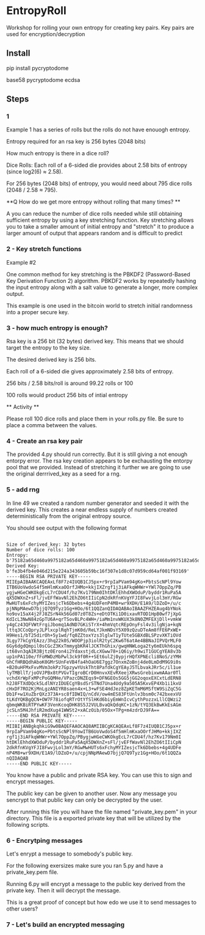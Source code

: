 # EntropyRoll
Workshop for rolling your own entropy for creating key pairs. Key pairs are used for encryption/decryption 




## Install 

pip install pycryptodome



base58
pycryptodome
ecdsa




## Steps 

### 1

Example 1 has a series of rolls but the rolls do not have enouogh entropy. 


Entropy required for an rsa key is 256 bytes (2048 bits) 

How much entropy is there in a dice roll?

Dice Rolls: Each roll of a 6-sided die provides about 2.58 bits of entropy (since log2(6) ≈ 2.58).

For 256 bytes (2048 bits) of entropy, you would need about 795 dice rolls (2048 / 2.58 ≈ 795).


**Q How do we get more entropy without rolling that many times? ** 


A you can reduce the number of dice rolls needed while still obtaining sufficient entropy by using a key stretching function. Key stretching allows you to take a smaller amount of initial entropy and "stretch" it to produce a larger amount of output that appears random and is difficult to predict



### 2 - Key stretch functions 

Example #2 


One common method for key stretching is the PBKDF2 (Password-Based Key Derivation Function 2) algorithm. PBKDF2 works by repeatedly hashing the input entropy along with a salt value to generate a longer, more complex output.


This example is one used in the bitcoin world to stretch initial randomness into a proper secure key. 



### 3 - how much entropy is enough?


Rsa key is a 256 bit (32 bytes) derived key. This means that we should target the entropy to the key size. 


 The desired derived key is 256 bits.
 
 Each roll of a 6-sided die gives approximately 2.58 bits of entropy.
 
 256 bits / 2.58 bits/roll is around 99.22 rolls or 100 
 
 100 rolls would product 256 bits of intial entropy 
 
 
 
 ** Activity ** 
 
 Please roll 100 dice rolls and place them in your rolls.py file. Be sure to place a comma between the values. 
 
 
 
 ### 4 - Create an rsa key pair 
 
 The provided 4.py should run correctly. But it is still giving a not enough entorpy error. 
The rsa key creation appears to be exchausting the entorpy pool that we provided. Instead of stretching it further we are going to use the original derrrived_key as a seed for a rng. 


 
### 5 - add rng 



 In line 49 we created a random number generator and seeded it with the derived key. This creates a near endless supply of numbers created deterministically from the original entropy source. 
 
 
 You should see output with the following format 
 
 ```
 
 Size of derived_key: 32 bytes
Number of dice rolls: 100
Entropy: b'75182a65d460a9975182a65d460a9975182a65d460a9975182a65d460a9975182a65d460a990'
Derived Key: b'fe3b4fb4e046d215e224a343605b59bc16f307e1d8c07d959cd64af001f93169'
-----BEGIN RSA PRIVATE KEY-----
MIIEpAIBAAKCAQEAxLf8F7z4IUQB1CJ5px+r9rpIaPVam94gKo+PbtsScNPl9Yow
ITB6UoVwdoS4f5mHlmKxaOOrfJHMo+kkjIXZrgf1j3iAFkqWHWr+YWl7OppZq/PB
ygjwHGeCWKOkgEcL7rCDU4f/hz7Kv179Nm0IhtDKlEhhdXWOduP/byddr1RuPa5A
qX5DWXnZ+sFl/jvEFfWavNl2EhZO6tIIiCpN2dkRfnKVgYFJI8FwvjLol3mY/RGw
MwHUTs6xFchyMYIZesjcTk6Dbebs+4g4UDFenP4M8+wr9XDH/E1A9/lDZoD+/u/c
pjNNpMAewD7bjjQ7Q9Tyz1Gg+HOo/6t1QQZanQIDAQABAoIBAAZFHZEAug4bYNok
ho9ov15aX4j2FJ8ZSrN4k56Gd07z0T8Zs+eDtOTKi1D0ixavRTOD1HpB0wf7jXpG
KdIcL3NwN84zGpTU6A+qrTSovBLPc4WH+/iaMm1nvWKUX3k8N0ZMFEXjDll+vmkW
y4gCz43QFVWtFrgiJbomq1AdND7GKiSTrX+4hmVqtcREpOnyFsl4v3ilgNja+kqN
lttq3CCoQpryJLPlxcplRqhTjmK0d/ReLYJkmNDsY5X09zQzuDTeAm8fFE6PxWE+
H9Hes1/bT25dirOh+5y1wd/fq0ZZtoxYzs3lglwT1yTUte5GBXdBLSPzvXKTiOVd
3Lgy77kCgYEAzz/3hq22k0S/WOOPjp3iolR2tyC2Kw6T6atAe4BBNaJIPVQrMLF0
6Gy6dgdQmpil0sCGcZ3KxTmmygbKR4lJCKThGhix/gwqHNWLoga2ty6mEUkh6spq
it68vn3qAIR3Bjtz0Eron4i2YdaxstjdLcXGww78+iQ6iy/h9wiT1GUCgYEA8v3b
up1nPA110e/fFoMWDzMbPwl3ck9f0R++SEt6ulZj0ypjrHQfXPNEcli8NoS/zYMH
GhCfHRBQdhAboK0GMrSUnFeVB4fa4hOaU6E7ggz7OnxmZoBnj4de0LmDdM9G9i0s
+B20uHFMxFxvMVm3okPz7GpzywYUskTht8PafdkCgYEAyJ5TLbvakJRr5c/il1ue
lyTMBllT/joOVJPBx8tPVGvTIgroBCrD0HnvxXEvRXeejXRwsGrebixwmAAar0Tl
vchdXrWpFxMPcPoGQMHe/VPazcDNZEqs9+DFNGEOs5GG5jGG2oqoxEXCxtLdERN8
h2J8FTXdDQck5LdlNYzIDUECgYBsdSrSTNd7Una4Udy9a505A5KxvEP4Xb1i1kxU
cHxDF7RO2KjMnLgzANIYR8saen4x+L3+wFSE4HdJez8ZpKETmM6MSftW9SiZqC5G
Db1F+w1XuZbrQXz373A+sc8fIDWIQ/nCdV/ow4mES83FtUnlv3bsm0c742bxexVU
tLKdYQKBgQCN+OW7F78iofqRTrOtYfSlHKd6biyEmWnIcvCythPozzxLllCQWzi2
qbmqWKBiRTPYwKF3VenKcoqDHK8S5J2VULBvaQkQdqKC+1zN/tYQ3EkBwKkEsAGm
jcSLn5M4JhfiR2mdXug41WWSt2+xACzOib/05Ox+TPg+m4zdrDJ9FA==
-----END RSA PRIVATE KEY-----
-----BEGIN PUBLIC KEY-----
MIIBIjANBgkqhkiG9w0BAQEFAAOCAQ8AMIIBCgKCAQEAxLf8F7z4IUQB1CJ5px+r
9rpIaPVam94gKo+PbtsScNPl9YowITB6UoVwdoS4f5mHlmKxaOOrfJHMo+kkjIXZ
rgf1j3iAFkqWHWr+YWl7OppZq/PBygjwHGeCWKOkgEcL7rCDU4f/hz7Kv179Nm0I
htDKlEhhdXWOduP/byddr1RuPa5AqX5DWXnZ+sFl/jvEFfWavNl2EhZO6tIIiCpN
2dkRfnKVgYFJI8FwvjLol3mY/RGwMwHUTs6xFchyMYIZesjcTk6Dbebs+4g4UDFe
nP4M8+wr9XDH/E1A9/lDZoD+/u/cpjNNpMAewD7bjjQ7Q9Tyz1Gg+HOo/6t1QQZa
nQIDAQAB
-----END PUBLIC KEY-----

```


You know have a public and private RSA key. You can use this to sign and encrypt messages. 


The public key can be given to another user. Now any message you sencrypt to that public key can only be decrypted by the user. 


After running this file you will have the file named "private_key.pem" in your directory. This file is a exported private key that will be utilized by the following scripts. 


### 6 - Encrytping messages 

Let's enrypt a message to somebody's public key. 

For the following exersizes make sure you ran 5.py and have a private_key.pem file. 

Running 6.py will encrypt a message to the public key derived from the private key. Then it will decrypt the message. 


This is a great proof of concept but how edo we use it to send messages to other users?



### 7 - Let's build an encrypted messaging






 
 
 









